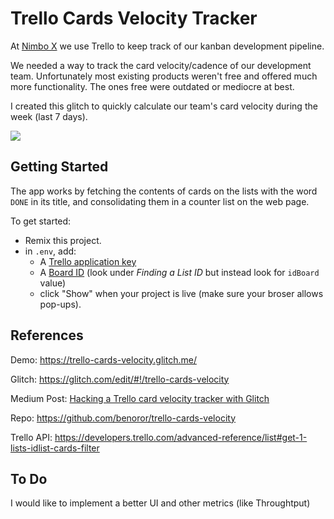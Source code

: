 # Trello Cards Velocity Tracker

At [Nimbo X](http://www.nimbo-x.com/) we use Trello to keep track of our kanban development pipeline.

We needed a way to track the card velocity/cadence of our development team. Unfortunately most existing products weren't free and offered much more functionality. The ones free were outdated or mediocre at best.

I created this glitch to quickly calculate our team's card velocity during the week (last 7 days).

![](https://cdn.glitch.com/698f4d93-8ea2-4036-b703-79e6bc581591%2FScreen%20Shot%202017-04-10%20at%2021.13.29.png?1491877411759)

## Getting Started
The app works by fetching the contents of cards on the lists with the word `DONE` in its title, and consolidating them in a counter list on the web page. 

To get started:
- Remix this project.
- in `.env`, add:
    - A [Trello application key](https://trello.com/app-key) 
    - A [Board ID](https://developers.trello.com/get-started/start-building) (look under _Finding a List ID_ but instead look for `idBoard` value)
    - click "Show" when your project is live (make sure your broser allows pop-ups).
    
## References

Demo: https://trello-cards-velocity.glitch.me/

Glitch: https://glitch.com/edit/#!/trello-cards-velocity

Medium Post: [Hacking a Trello card velocity tracker with Glitch](https://medium.com/the-backlog-by-nimbo-x/hacking-a-trello-card-velocity-tracker-with-glitch-1a4d34878dd0)

Repo: https://github.com/benoror/trello-cards-velocity

Trello API: https://developers.trello.com/advanced-reference/list#get-1-lists-idlist-cards-filter

## To Do

I would like to implement a better UI and other metrics (like Throughtput)
